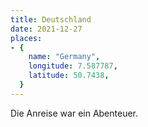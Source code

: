 ```yaml
---
title: Deutschland
date: 2021-12-27
places:
- {
    name: "Germany",
    longitude: 7.587787,
    latitude: 50.7438,
  }
---
```


Die Anreise war ein Abenteuer.
